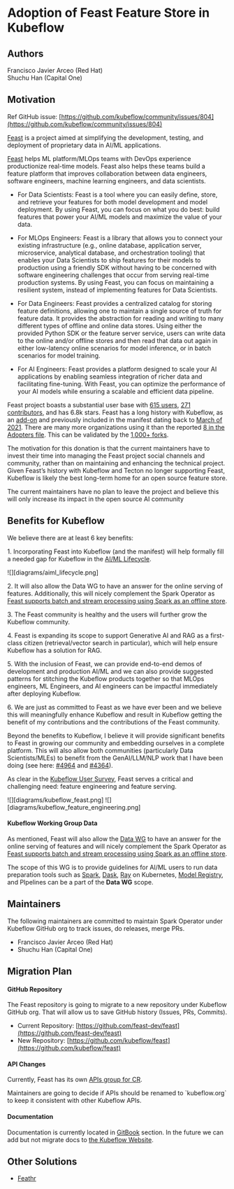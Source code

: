 # Adoption of Feast Feature Store in Kubeflow

## **Authors**

Francisco Javier Arceo (Red Hat)  
Shuchu Han (Capital One)

## **Motivation**

Ref GitHub issue: [https://github.com/kubeflow/community/issues/804](https://github.com/kubeflow/community/issues/804)

[Feast](https://github.com/feast-dev/feast) is a project aimed at simplifying the development, testing, and deployment of proprietary data in AI/ML applications. 

[Feast](https://github.com/feast-dev/feast) helps ML platform/MLOps teams with DevOps experience productionize real-time models. Feast also helps these teams build a feature platform that improves collaboration between data engineers, software engineers, machine learning engineers, and data scientists.

* For Data Scientists: Feast is a tool where you can easily define, store, and retrieve your features for both model development and model deployment. By using Feast, you can focus on what you do best: build features that power your AI/ML models and maximize the value of your data.      
    
* For MLOps Engineers: Feast is a library that allows you to connect your existing infrastructure (e.g., online database, application server, microservice, analytical database, and orchestration tooling) that enables your Data Scientists to ship features for their models to production using a friendly SDK without having to be concerned with software engineering challenges that occur from serving real-time production systems. By using Feast, you can focus on maintaining a resilient system, instead of implementing features for Data Scientists.      
    
* For Data Engineers: Feast provides a centralized catalog for storing feature definitions, allowing one to maintain a single source of truth for feature data. It provides the abstraction for reading and writing to many different types of offline and online data stores. Using either the provided Python SDK or the feature server service, users can write data to the online and/or offline stores and then read that data out again in either low-latency online scenarios for model inference, or in batch scenarios for model training.  
    
* For AI Engineers: Feast provides a platform designed to scale your AI applications by enabling seamless integration of richer data and facilitating fine-tuning. With Feast, you can optimize the performance of your AI models while ensuring a scalable and efficient data pipeline.

Feast project boasts a substantial user base with [615 users](https://github.com/feast-dev/feast/network/dependents), [271 contributors](https://github.com/feast-dev/feast/graphs/contributors), and has 6.8k stars. Feast has a long history with Kubeflow, as an [add-on](https://www.kubeflow.org/docs/external-add-ons/feast/introduction/) and previously included in the manifest dating back to [March of 2021](https://github.com/kubeflow/manifests/pull/1755). There are many more organizations using it than the reported [8 in the Adopters file](https://github.com/feast-dev/feast/blob/6a1c1029b5462aaa42c82fdad421176ad1692f81/community/ADOPTERS.md?plain=1#L4). This can be validated by the [1,000+ forks](https://github.com/feast-dev/feast/forks). 

The motivation for this donation is that the current maintainers have to invest their time into managing the Feast project social channels and community, rather than on maintaining and enhancing the technical project. Given Feast’s history with Kubeflow and Tecton no longer supporting Feast, Kubeflow is likely the best long-term home for an open source feature store.

The current maintainers have no plan to leave the project and believe this will only increase its impact in the open source AI community

## **Benefits for Kubeflow**

We believe there are at least 6 key benefits:

1\. Incorporating Feast into Kubeflow (and the manifest) will help formally fill a needed gap for Kubeflow in the [AI/ML Lifecycle](https://github.com/user-attachments/assets/400a7170-2bec-4975-8132-a1b6e9006273).  

![][diagrams/aiml_lifecycle.png]

2\. It will also allow the Data WG to have an answer for the online serving of features. Additionally, this will nicely complement the Spark Operator as [Feast supports batch and stream processing using Spark as an offline store](https://docs.feast.dev/reference/offline-stores/spark).

3\. The Feast community is healthy and the users will further grow the Kubeflow community.

4\. Feast is expanding its scope to support Generative AI and RAG as a first-class citizen (retrieval/vector search in particular), which will help ensure Kubeflow has a solution for RAG.

5\. With the inclusion of Feast, we can provide end-to-end demos of development and production AI/ML and we can also provide suggested patterns for stitching the Kubeflow products together so that MLOps engineers, ML Engineers, and AI engineers can be impactful immediately after deploying Kubeflow.

6\. We are just as committed to Feast as we have ever been and we believe this will meaningfully enhance Kubeflow and result in Kubeflow getting the benefit of my contributions and the contributions of the Feast community.

Beyond the benefits to Kubeflow, I believe it will provide significant benefits to Feast in growing our community and embedding ourselves in a complete platform. This will also allow both communities (particularly Data Scientists/MLEs) to benefit from the GenAI/LLM/NLP work that I have been doing (see here: [\#4964](https://github.com/feast-dev/feast/issues/4964) and [\#4364](https://github.com/feast-dev/feast/issues/4364)).

As clear in the [Kubeflow User Survey](https://15905978862850875460.googlegroups.com/attach/150ca032927e6/'22%20Kubeflow%201.6%20User%20Survey%20-%20initial%20results.pdf?part=0.1.1&view=1&view=1&vt=ANaJVrFmCCfq8rEbnzakW7JKVPbTl1nhLDckzg79h1xmup5qc_c3rftVy1ne7tkCUMf5pUOfS3aMEXHfKEKeEVwV1TtdQOnvx3XMHYZ2uQHv-70K5CRyV0M), Feast serves a critical and challenging need: feature engineering and feature serving.

![][diagrams/kubeflow_feast.png]
![][diagrams/kubeflow_feature_engineering.png]

#### **Kubeflow Working Group Data**

As mentioned, Feast will also allow the [Data WG](https://github.com/kubeflow/community/pull/673) to have an answer for the online serving of features and will nicely complement the Spark Operator as [Feast supports batch and stream processing using Spark as an offline store](https://docs.feast.dev/reference/offline-stores/spark).

The scope of this WG is to provide guidelines for AI/ML users to run data preparation tools such as [Spark](https://spark.apache.org/), [Dask](https://www.dask.org/), [Ray](https://docs.ray.io/en/latest/) on Kubernetes, [Model Registry](https://github.com/kubeflow/kubeflow/issues/7396), and PIpelines can be a part of the **Data WG** scope.

## **Maintainers**

The following maintainers are committed to maintain Spark Operator under Kubeflow GitHub org to track issues, do releases, merge PRs.

* Francisco Javier Arceo (Red Hat)  
* Shuchu Han (Capital One)

## **Migration Plan**

#### GitHub Repository

The Feast repository is going to migrate to a new repository under Kubeflow GitHub org. That will allow us to save GitHub history (Issues, PRs, Commits).

* Current Repository: [https://github.com/feast-dev/feast](https://github.com/feast-dev/feast)  
* New Repository: [https://github.com/kubeflow/feast](https://github.com/kubeflow/feast)

#### API Changes

Currently, Feast has its own [APIs group for CR](https://github.com/feast-dev/feast/blob/6a1c1029b5462aaa42c82fdad421176ad1692f81/infra/feast-operator/api/v1alpha1/groupversion_info.go#L29).

Maintainers are going to decide if APIs should be renamed to \`kubeflow.org\` to keep it consistent with other Kubeflow APIs.

#### Documentation

Documentation is currently located in [GitBook](https://docs.feast.dev/) section. In the future we can add but not migrate docs to [the Kubeflow Website](https://www.kubeflow.org).

## **Other Solutions**

* [Feathr](https://github.com/feathr-ai/feathr)


